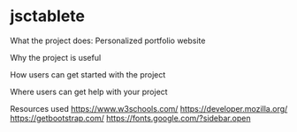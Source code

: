 # jsctablete


What the project does:
Personalized portfolio website

Why the project is useful

How users can get started with the project

Where users can get help with your project

Resources used
https://www.w3schools.com/
https://developer.mozilla.org/
https://getbootstrap.com/
https://fonts.google.com/?sidebar.open